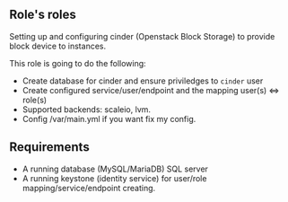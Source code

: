 Role's roles
------------

Setting up and configuring cinder (Openstack Block Storage) to provide block device to instances.

This role is going to do the following:
* Create database for cinder and ensure priviledges to `cinder` user
* Create configured service/user/endpoint and the mapping user(s) <=> role(s)
* Supported backends: scaleio, lvm.
* Config /var/main.yml if you want fix my config.

Requirements
------------

* A running database (MySQL/MariaDB) SQL server
* A running keystone (identity service) for user/role mapping/service/endpoint creating.

